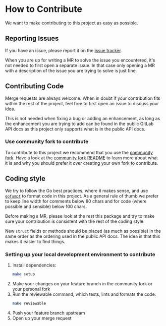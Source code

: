# How to Contribute

We want to make contributing to this project as easy as possible.

## Reporting Issues

If you have an issue, please report it on the
[issue tracker](https://gitlab.com/gitlab-org/api/client-go/-/issues).

When you are up for writing a MR to solve the issue you encountered, it's not
needed to first open a separate issue. In that case only opening a MR with a
description of the issue you are trying to solve is just fine.

## Contributing Code

Merge requests are always welcome. When in doubt if your contribution fits within
the rest of the project, feel free to first open an issue to discuss your idea.

This is not needed when fixing a bug or adding an enhancement, as long as the
enhancement you are trying to add can be found in the public GitLab API docs as
this project only supports what is in the public API docs.

### Use community fork to contribute

To contribute to this project we recommend that you use the
[community fork](https://gitlab.com/gitlab-community/api/client-go).
Have a look at the
[community fork README](https://gitlab.com/gitlab-community#gitlab-community-forks)
to learn more about what it is and why you should prefer it over
creating your own fork to contribute.

## Coding style

We try to follow the Go best practices, where it makes sense, and use
[`gofumpt`](https://github.com/mvdan/gofumpt) to format code in this project.
As a general rule of thumb we prefer to keep line width for comments below 80
chars and for code (where possible and sensible) below 100 chars.

Before making a MR, please look at the rest this package and try to make sure
your contribution is consistent with the rest of the coding style.

New `struct` fields or methods should be placed (as much as possible) in the same
order as the ordering used in the public API docs. The idea is that this makes it
easier to find things.

### Setting up your local development environment to contribute

1. Install dependencies:
   ```sh
   make setup
   ```
1. Make your changes on your feature branch in the community fork or your personal fork
1. Run the reviewable command, which tests, lints and formats the code:
   ```sh
   make reviewable
   ```
1. Push your feature branch upstream
1. Open up your merge request
